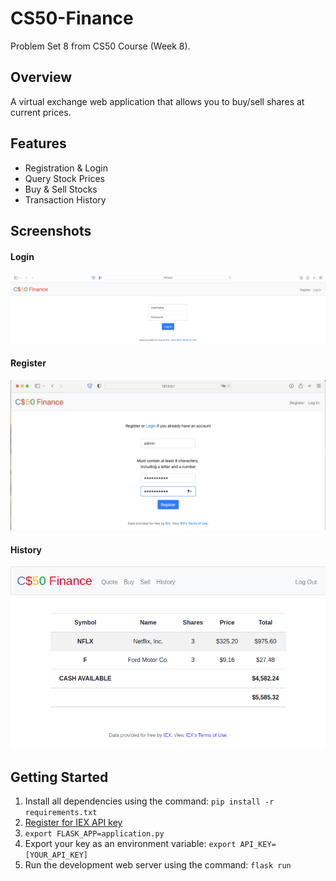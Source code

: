 # CS50-Finance
Problem Set 8 from CS50 Course (Week 8).

## Overview
A virtual exchange web application that allows you to buy/sell shares at current prices.

## Features
<ul>
    <li>Registration & Login</li>
    <li>Query Stock Prices</li>
    <li>Buy & Sell Stocks</li>
    <li>Transaction History</li>
</ul>

## Screenshots

#### Login
<img src="static/screenshots/login.png" alt="login">

#### Register
<img src="static/screenshots/register.png" alt="register">

#### History
<img src="static/screenshots/history.png" alt="history">

## Getting Started
<ol>
    <li>Install all dependencies using the command: <code>pip install -r requirements.txt</code></li>
    <li><a href="iexcloud.io/cloud-login#/register/">Register for IEX API key</a></li>
    <li><code>export FLASK_APP=application.py</code></li>
    <li>Export your key as an environment variable: <code>export API_KEY=[YOUR_API_KEY]</code></li>
    <li>Run the development web server using the command: <code>flask run</code></li>
</ol>
